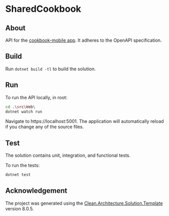 # SharedCookbook

## About

API for the [cookbook-mobile app](https://github.com/bretthoes/cookbook-mobile). It adheres to the OpenAPI specification.

## Build

Run `dotnet build -tl` to build the solution.

## Run

To run the API locally, in root:

```bash
cd .\src\Web\
dotnet watch run
```

Navigate to https://localhost:5001. The application will automatically reload if you change any of the source files.

## Test

The solution contains unit, integration, and functional tests.

To run the tests:
```bash
dotnet test
```

## Acknowledgement

The project was generated using the [Clean.Architecture.Solution.Template](https://github.com/jasontaylordev/SharedCookbook) version 8.0.5.

